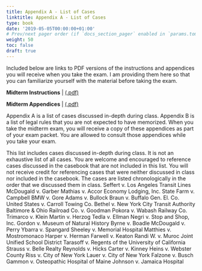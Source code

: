 ```yaml
---
title: Appendix A - List of Cases
linktitle: Appendix A - List of Cases
type: book
date: '2019-05-05T00:00:00+01:00'
# Prev/next pager order (if `docs_section_pager` enabled in `params.toml`)
weight: 50
toc: false
draft: true
---
```



Included below are links to PDF versions of the instructions and appendices you will receive when you take the exam. I am providing them here so that you can familiarize yourself with the material before taking the exam.

**Midterm Instructions** | [(.pdf)](/../../torts-material/midterm-instructions.pdf) 


**Midterm Appendices** | [(.pdf)](/../../torts-material/midterm-appendices.pdf) 

Appendix A is a list of cases discussed in-depth during class. Appendix B is a list of legal rules that you are not expected to have memorized. When you take the midterm exam, you will receive a copy of these appendices as part of your exam packet. You are allowed to consult those appendices while you take your exam.


This list includes cases discussed in-depth during class. It is not an exhaustive list of all cases. You are welcome and encouraged to reference cases discussed in the casebook that are not included in this list. You will not receive credit for referencing cases that were neither discussed in class nor included in the casebook. The cases are listed chronologically in the order that we discussed them in class.
Seffert v. Los Angeles Transit Lines
McDougald v. Garber
Mathias v. Accor Economy Lodging, Inc.
State Farm v. Campbell
BMW v. Gore
Adams v. Bullock
Braun v. Buffalo Gen. El. Co.
United States v. Carroll Towing Co.
Bethel v. New York City Transit Authority
Baltimore & Ohio Railroad Co. v. Goodman
Pokora v. Wabash Railway Co.
Trimarco v. Klein
Martin v. Herzog
Tedla v. Ellman
Negri v. Stop and Shop, Inc.
Gordon v. Museum of Natural History
Byrne v. Boadle
McDougald v. Perry
Ybarra v. Spangard
Sheeley v. Memorial Hospital
Matthies v. Mostromonaco
Harper v. Herman
Farwell v. Keaton
Randi W. v. Muroc Joint Unified School District
Tarasoff v. Regents of the University of California
Strauss v. Belle Realty
Reynolds v. Hicks
Carter v. Kinney
Heins v. Webster County
Riss v. City of New York
Lauer v. City of New York
Falzone v. Busch
Gammon v. Osteopathic Hospital of Maine
Johnson v. Jamaica Hospital
